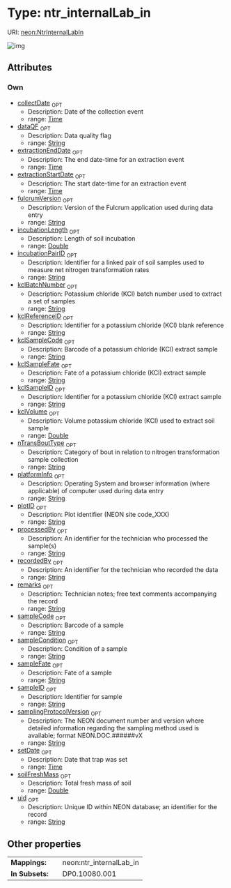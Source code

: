 
# Type: ntr_internalLab_in




URI: [neon:NtrInternalLabIn](https://data.neonscience.org/NtrInternalLabIn)


![img](http://yuml.me/diagram/nofunky;dir:TB/class/[NtrInternalLabIn&#124;uid:string%20%3F;plotID:string%20%3F;remarks:string%20%3F;recordedBy:string%20%3F;sampleID:string%20%3F;setDate:time%20%3F;collectDate:time%20%3F;samplingProtocolVersion:string%20%3F;sampleFate:string%20%3F;sampleCode:string%20%3F;dataQF:string%20%3F;sampleCondition:string%20%3F;nTransBoutType:string%20%3F;processedBy:string%20%3F;fulcrumVersion:string%20%3F;platformInfo:string%20%3F;extractionEndDate:time%20%3F;extractionStartDate:time%20%3F;incubationLength:double%20%3F;incubationPairID:string%20%3F;kclBatchNumber:string%20%3F;kclReferenceID:string%20%3F;kclSampleCode:string%20%3F;kclSampleFate:string%20%3F;kclSampleID:string%20%3F;kclVolume:double%20%3F;soilFreshMass:double%20%3F])

## Attributes


### Own

 * [collectDate](collectDate.md)  <sub>OPT</sub>
    * Description: Date of the collection event
    * range: [Time](types/Time.md)
 * [dataQF](dataQF.md)  <sub>OPT</sub>
    * Description: Data quality flag
    * range: [String](types/String.md)
 * [extractionEndDate](extractionEndDate.md)  <sub>OPT</sub>
    * Description: The end date-time for an extraction event
    * range: [Time](types/Time.md)
 * [extractionStartDate](extractionStartDate.md)  <sub>OPT</sub>
    * Description: The start date-time for an extraction event
    * range: [Time](types/Time.md)
 * [fulcrumVersion](fulcrumVersion.md)  <sub>OPT</sub>
    * Description: Version of the Fulcrum application used during data entry
    * range: [String](types/String.md)
 * [incubationLength](incubationLength.md)  <sub>OPT</sub>
    * Description: Length of soil incubation
    * range: [Double](types/Double.md)
 * [incubationPairID](incubationPairID.md)  <sub>OPT</sub>
    * Description: Identifier for a linked pair of soil samples used to measure net nitrogen transformation rates
    * range: [String](types/String.md)
 * [kclBatchNumber](kclBatchNumber.md)  <sub>OPT</sub>
    * Description: Potassium chloride (KCl) batch number used to extract a set of samples
    * range: [String](types/String.md)
 * [kclReferenceID](kclReferenceID.md)  <sub>OPT</sub>
    * Description: Identifier for a potassium chloride (KCl) blank reference
    * range: [String](types/String.md)
 * [kclSampleCode](kclSampleCode.md)  <sub>OPT</sub>
    * Description: Barcode of a potassium chloride (KCl) extract sample
    * range: [String](types/String.md)
 * [kclSampleFate](kclSampleFate.md)  <sub>OPT</sub>
    * Description: Fate of a potassium chloride (KCl) extract sample
    * range: [String](types/String.md)
 * [kclSampleID](kclSampleID.md)  <sub>OPT</sub>
    * Description: Identifier for a potassium chloride (KCl) extract sample
    * range: [String](types/String.md)
 * [kclVolume](kclVolume.md)  <sub>OPT</sub>
    * Description: Volume potassium chloride (KCl) used to extract soil sample
    * range: [Double](types/Double.md)
 * [nTransBoutType](nTransBoutType.md)  <sub>OPT</sub>
    * Description: Category of bout in relation to nitrogen transformation sample collection
    * range: [String](types/String.md)
 * [platformInfo](platformInfo.md)  <sub>OPT</sub>
    * Description: Operating System and browser information (where applicable) of computer used during data entry
    * range: [String](types/String.md)
 * [plotID](plotID.md)  <sub>OPT</sub>
    * Description: Plot identifier (NEON site code_XXX)
    * range: [String](types/String.md)
 * [processedBy](processedBy.md)  <sub>OPT</sub>
    * Description: An identifier for the technician who processed the sample(s)
    * range: [String](types/String.md)
 * [recordedBy](recordedBy.md)  <sub>OPT</sub>
    * Description: An identifier for the technician who recorded the data
    * range: [String](types/String.md)
 * [remarks](remarks.md)  <sub>OPT</sub>
    * Description: Technician notes; free text comments accompanying the record
    * range: [String](types/String.md)
 * [sampleCode](sampleCode.md)  <sub>OPT</sub>
    * Description: Barcode of a sample
    * range: [String](types/String.md)
 * [sampleCondition](sampleCondition.md)  <sub>OPT</sub>
    * Description: Condition of a sample
    * range: [String](types/String.md)
 * [sampleFate](sampleFate.md)  <sub>OPT</sub>
    * Description: Fate of a sample
    * range: [String](types/String.md)
 * [sampleID](sampleID.md)  <sub>OPT</sub>
    * Description: Identifier for sample
    * range: [String](types/String.md)
 * [samplingProtocolVersion](samplingProtocolVersion.md)  <sub>OPT</sub>
    * Description: The NEON document number and version where detailed information regarding the sampling method used is available; format NEON.DOC.######vX
    * range: [String](types/String.md)
 * [setDate](setDate.md)  <sub>OPT</sub>
    * Description: Date that trap was set
    * range: [Time](types/Time.md)
 * [soilFreshMass](soilFreshMass.md)  <sub>OPT</sub>
    * Description: Total fresh mass of soil
    * range: [Double](types/Double.md)
 * [uid](uid.md)  <sub>OPT</sub>
    * Description: Unique ID within NEON database; an identifier for the record
    * range: [String](types/String.md)

## Other properties

|  |  |  |
| --- | --- | --- |
| **Mappings:** | | neon:ntr_internalLab_in |
| **In Subsets:** | | DP0.10080.001 |

